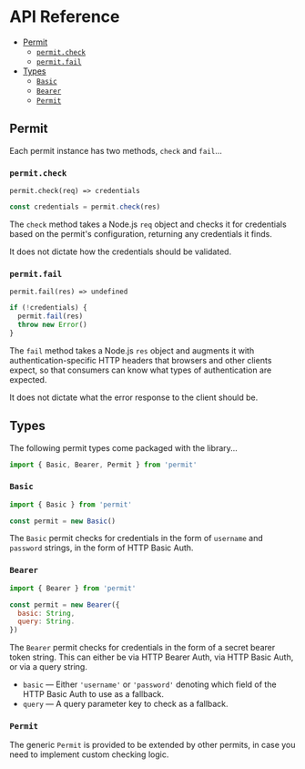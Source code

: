 # API Reference

* [Permit](#permit)
  * [`permit.check`](#permit-check)
  * [`permit.fail`](#permit-fail)
* [Types](#types)
  * [`Basic`](#basic)
  * [`Bearer`](#bearer)
  * [`Permit`](#permit2)

## Permit

Each permit instance has two methods, `check` and `fail`...

### `permit.check`

`permit.check(req) => credentials`

```js
const credentials = permit.check(res)
```

The `check` method takes a Node.js `req` object and checks it for credentials based on the permit's configuration, returning any credentials it finds.

It does not dictate how the credentials should be validated.

### `permit.fail`

`permit.fail(res) => undefined`

```js
if (!credentials) {
  permit.fail(res)
  throw new Error()
}
```

The `fail` method takes a Node.js `res` object and augments it with authentication-specific HTTP headers that browsers and other clients expect, so that consumers can know what types of authentication are expected.

It does not dictate what the error response to the client should be.

## Types

The following permit types come packaged with the library...

```js
import { Basic, Bearer, Permit } from 'permit'
```

### `Basic`

```js
import { Basic } from 'permit'

const permit = new Basic()
```

The `Basic` permit checks for credentials in the form of `username` and `password` strings, in the form of HTTP Basic Auth.

### `Bearer`

```js
import { Bearer } from 'permit'

const permit = new Bearer({
  basic: String,
  query: String.
})
```

The `Bearer` permit checks for credentials in the form of a secret bearer token string. This can either be via HTTP Bearer Auth, via HTTP Basic Auth, or via a query string.

* `basic` — Either `'username'` or `'password'` denoting which field of the HTTP Basic Auth to use as a fallback.
* `query` — A query parameter key to check as a fallback.

### `Permit`

The generic `Permit` is provided to be extended by other permits, in case you need to implement custom checking logic.
